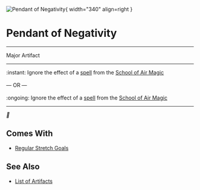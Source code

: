 ![Pendant of Negativity](../assets/artifacts_major-pendant_of_negativity.webp){ width="340" align=right }

# Pendant of Negativity
___
Major Artifact
___
:instant: Ignore the effect of a [spell](../spells.md) from the [School of Air Magic](../spells/school_of_air_magic.md)<br><br>— OR —<br><br>:ongoing: Ignore the effect of a [spell](../spells.md) from the [School of Air Magic](../spells/school_of_air_magic.md)
___
*🚧*


## Comes With

- [Regular Stretch Goals](../content.md)


## See Also

- [List of Artifacts](../artifacts.md)
